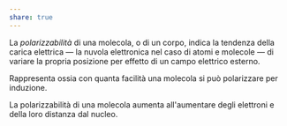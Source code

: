 ```yaml
---
share: true
---
```

La *polarizzabilità* di una molecola, o di un corpo, indica la tendenza della carica elettrica — la nuvola elettronica nel caso di atomi e molecole — di variare la propria posizione per effetto di un campo elettrico esterno.

Rappresenta ossia con quanta facilità una molecola si può polarizzare per induzione.

La polarizzabilità di una molecola aumenta all'aumentare degli elettroni e della loro distanza dal nucleo.